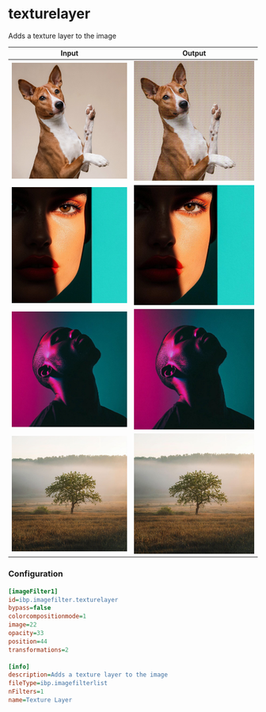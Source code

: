 # texturelayer

Adds a texture layer to the image

| Input | Output |
|--------|--------|
| ![dog](../assets/img_in/dog.jpg) | ![dog_texturelayer](../assets/img_out/dog_texturelayer.jpg) |
| ![female](../assets/img_in/female.jpg) | ![female_texturelayer](../assets/img_out/female_texturelayer.jpg) |
| ![male](../assets/img_in/male.jpg) | ![male_texturelayer](../assets/img_out/male_texturelayer.jpg) |
| ![tree](../assets/img_in/tree.jpg) | ![tree_texturelayer](../assets/img_out/tree_texturelayer.jpg) |

### Configuration

```ini
[imageFilter1]
id=ibp.imagefilter.texturelayer
bypass=false
colorcompositionmode=1
image=22
opacity=33
position=44
transformations=2

[info]
description=Adds a texture layer to the image
fileType=ibp.imagefilterlist
nFilters=1
name=Texture Layer


```
